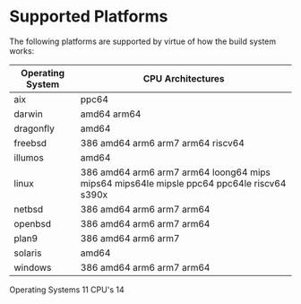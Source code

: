 # Supported Platforms

The following platforms are supported by virtue of how the build system works:

| Operating System | CPU Architectures                                                                         |
|------------------|-------------------------------------------------------------------------------------------|
| aix              | ppc64                                                                                     |
| darwin           | amd64 arm64                                                                               |
| dragonfly        | amd64                                                                                     |
| freebsd          | 386 amd64 arm6 arm7 arm64 riscv64                                                         |
| illumos          | amd64                                                                                     |
| linux            | 386 amd64 arm6 arm7 arm64 loong64 mips mips64 mips64le mipsle ppc64 ppc64le riscv64 s390x |
| netbsd           | 386 amd64 arm6 arm7 arm64                                                                 |
| openbsd          | 386 amd64 arm6 arm7 arm64                                                                 |
| plan9            | 386 amd64 arm6 arm7                                                                       |
| solaris          | amd64                                                                                     |
| windows          | 386 amd64 arm6 arm7 arm64                                                                 |

Operating Systems 11 CPU's 14
